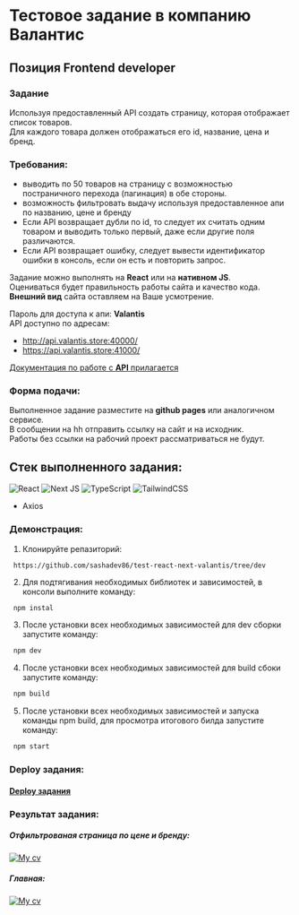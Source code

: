 # Тестовое задание в компанию Валантис
## Позиция Frontend developer

### Задание
Используя предоставленный API создать страницу, которая отображает список товаров.  
Для каждого товара должен отображаться его id, название, цена и бренд.

### Требования:
* выводить по 50 товаров на страницу с возможностью постраничного перехода (пагинация) в обе стороны.
* возможность фильтровать выдачу используя предоставленное апи по названию, цене и бренду
* Если API возвращает дубли по id, то следует их считать одним товаром и выводить только первый, даже если другие поля различаются.
* Если API возвращает ошибку, следует вывести идентификатор ошибки в консоль, если он есть и повторить запрос.

Задание можно выполнять на **React** или на **нативном JS**.  
Оцениваться будет правильность работы сайта и качество кода.  
**Внешний вид** сайта оставляем на Ваше усмотрение.

Пароль для доступа к апи: **Valantis**  
API доступно по адресам:  
* http://api.valantis.store:40000/
* https://api.valantis.store:41000/  


[Документация по работе с **API** прилагается](https://github.com/ValantisJewelry/TestTaskValantis/blob/main/API.md)

### Форма подачи:
Выполненное задание разместите на **github pages** или аналогичном сервисе.  
В сообщении на hh отправить ссылку на сайт и на исходник.  
Работы без ссылки на рабочий проект рассматриваться не будут.

## Стек выполненного задания:
![React](https://img.shields.io/badge/react-%2320232a.svg?style=for-the-badge&logo=react&logoColor=%2361DAFB) ![Next JS](https://img.shields.io/badge/Next-black?style=for-the-badge&logo=next.js&logoColor=white) ![TypeScript](https://img.shields.io/badge/typescript-%23007ACC.svg?style=for-the-badge&logo=typescript&logoColor=white) ![TailwindCSS](https://img.shields.io/badge/tailwindcss-%2338B2AC.svg?style=for-the-badge&logo=tailwind-css&logoColor=white)

- Axios

### Демонстрация:
1. Клонируйте репазиторий:
```
 https://github.com/sashadev86/test-react-next-valantis/tree/dev
```

2. Для подтягивания необходимых библиотек и зависимостей, в консоли выполните команду:
```javascript
 npm instal
```
3. После установки всех необходимых зависимостей для dev сборки запустите команду:
```javascript
 npm dev
```
4. После установки всех необходимых зависимостей для build сбоки запустите команду:
```javascript
 npm build
```
5. После установки всех необходимых зависимостей и запуска команды npm build, для просмотра итогового билда запустите команду:
```javascript
 npm start
```

### Deploy задания:
#### [Deploy задания](https://test-react-next-valantis.vercel.app/ "Deploy задания")

### Результат задания:
##### Отфильтрованая страница по цене и бренду:
[![My cv](https://github.com/sashadev86/my-img/blob/main/valantis-filtered-price-and-brand.png?raw=true)](https://test-react-next-valantis.vercel.app/)
##### Главная: 
[![My cv](https://github.com/sashadev86/my-img/blob/main/valantis-home.png?raw=true)](https://test-react-next-valantis.vercel.app/)
